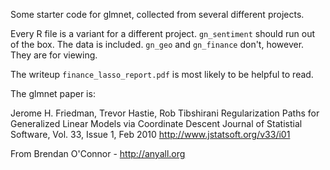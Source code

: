 Some starter code for glmnet, collected from several different projects.

Every R file is a variant for a different project. 
`gn_sentiment`  should run out of the box.  The data is included.
`gn_geo` and `gn_finance` don't, however.  They are for viewing.

The writeup `finance_lasso_report.pdf` is most likely to be helpful to read.

The glmnet paper is:

Jerome H. Friedman, Trevor Hastie, Rob Tibshirani
Regularization Paths for Generalized Linear Models via Coordinate Descent
Journal of Statistial Software, Vol. 33, Issue 1, Feb 2010
http://www.jstatsoft.org/v33/i01


From Brendan O'Connor - http://anyall.org

